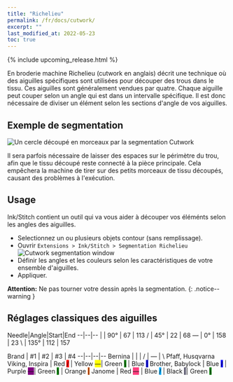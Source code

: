 ```yaml
---
title: "Richelieu"
permalink: /fr/docs/cutwork/
excerpt: ""
last_modified_at: 2022-05-23
toc: true
---
```

{% include upcoming_release.html %}

En broderie machine Richelieu (cutwork en anglais) décrit une  technique où des aiguilles spécifiques sont utilisées pour découper des trous dans le tissu. Ces aiguilles sont généralement vendues par quatre. Chaque aiguille peut couper selon un angle qui est dans un intervalle spécifique. Il est donc nécessaire de diviser un élément selon les sections d'angle de vos aiguilles.

## Exemple de segmentation

![Un cercle découpé en morceaux par la segmentation Cutwork](/assets/images/docs/cutwork-segmentation.png)

Il sera parfois nécessaire de laisser des espaces sur le périmètre du trou, afin que le tissu découpé reste connecté à la pièce principale. Cela empêchera la machine de  tirer sur des petits morceaux de tissu découpés, causant des problèmes à l'exécution.


## Usage

Ink/Stitch contient un outil qui va vous aider à découper vos éléménts selon les angles des aiguilles.

* Selectionnez un ou plusieurs objets contour (sans remplissage). 
* Ouvrir `Extensions > Ink/Stitch > Segmentation Richelieu`
  ![Cutwork segmentation window](/assets/images/docs/en/cutwork-segmentation.png)
* Définir les angles et les couleurs selon les caractéristiques de votre ensemble d'aiguilles.
* Appliquer.


**Attention:** Ne pas tourner votre dessin après la segmentation.
{: .notice--warning }

## Réglages classiques  des aiguilles

Needle|Angle|Start|End
--|--|--
<span class="cwd">&#124;</span>   | 90°  | 67  | 113
<span class="cwd">/</span>        | 45°  | 22  | 68
<span class="cwd">&#8213;</span>  | 0°   | 158 | 23
<span class="cwd">&#x5c;</span>   | 135° | 112 | 157


Brand | #1  | #2 | #3 | #4
--|--|--|--
Bernina                  | <span class="cwd">&#124;</span>                                | <span class="cwd">/</span>                                        | <span class="cwd">&#8213;</span>                                   | <span class="cwd">&#x5c;</span>
Pfaff, Husqvarna Viking, Inspira | Red <span class="cwd" style="background:red;">/</span> | Yellow <span class="cwd" style="background: yellow">&#8213;</span>| Green <span class="cwd" style="background: green;">&#x5c;</span>   | Blue <span class="cwd" style="background: blue">&#124;</span>
Brother, Babylock        | Blue <span class="cwd" style="background: blue;">/</span>      | Purple <span class="cwd" style="background: purple;">&#8213;</span>| Green <span class="cwd" style="background: green;">&#x5c;</span>  | Orange <span class="cwd" style="background: #ff6000;">&#124;</span>
Janome                   | Red <span class="cwd" style="background: #ff3f7e;">&#8213;</span>  | Blue <span class="cwd" style="background: #00abff;">/</span>          | Black <span class="cwd" style="background: #413f57; color: white;">&#124;</span>| Green <span class="cwd" style="background: green;">&#x5c;</span>

